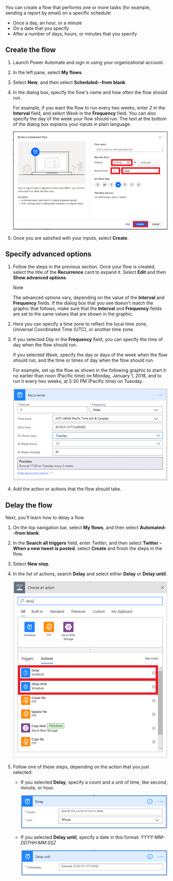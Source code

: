You can create a flow that performs one or more tasks (for example, sending a report by email) on a specific schedule:

* Once a day, an hour, or a minute
* On a date that you specify
* After a number of days, hours, or minutes that you specify

## Create the flow

1. Launch Power Automate and sign in using your organizational account.

1. In the left pane, select **My flows**.

1. Select **New**, and then select **Scheduled--from blank**.

1. In the dialog box, specify the flow's name and how often the flow should run.

    For example, if you want the flow to run every two weeks, enter *2* in the **Interval** field, and select *Week* in the **Frequency** field. You can also specify the day of the week your flow should run. The text at the bottom of the dialog box explains your inputs in plain language.

    ![Specify the recurrence](../media/specify-recurrence.png)

1. Once you are satisfied with your inputs, select **Create**. 

## Specify advanced options

1. Follow the steps in the previous section. Once your flow is created, select the title of the **Recurrence** card to expand it. Select **Edit** and then **Show advanced options**.

    > [!NOTE]
    > The advanced options vary, depending on the value of the **Interval** and **Frequency** fields. If the dialog box that you see doesn't match the graphic that follows, make sure that the **Interval** and **Frequency** fields are set to the same values that are shown in the graphic.

1. Here you can specify a time zone to reflect the local time zone, Universal Coordinated Time (UTC), or another time zone.

1. If you selected *Day* in the **Frequency** field, you can specify the time of day when the flow should run.

    If you selected *Week*, specify the day or days of the week when the flow should run, and the time or times of day when the flow should run.

    For example, set up the flow as shown in the following graphic to start it no earlier than noon (Pacific time) on Monday, January 1, 2018, and to run it every two weeks, at 5:30 PM (Pacific time) on Tuesday.

    ![Advanced options](../media/advanced-options.png)

1. Add the action or actions that the flow should take.

## Delay the flow

Next, you'll learn how to delay a flow.

1. On the top navigation bar, select **My flows**, and then select **Automated--from blank**.

1. In the **Search all triggers** field, enter *Twitter*, and then select **Twitter - When a new tweet is posted**. select **Create** and finish the steps in the flow.

1. Select **New step**.

1. In the list of actions, search **Delay** and select either **Delay** or **Delay until**.

    ![Add a delay](../media/add-delay.png)

1. Follow one of these steps, depending on the action that you just selected:

    * If you selected **Delay**, specify a count and a unit of time, like second, minute, or hour.

        ![Specify a delay in units of time](../media/delay.png)

    * If you selected **Delay until**, specify a date in this format: *YYYY-MM-DDTHH:MM:SSZ*

        ![Specify a delay until a specific date](../media/delay-until.png)
